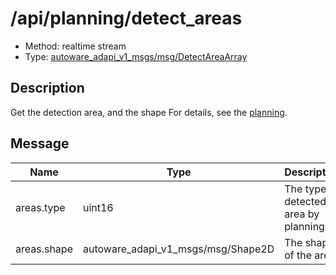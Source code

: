 <!-- This file is generated by a tool. Do not edit directly. -->

# /api/planning/detect_areas

- Method: realtime stream
- Type: [autoware_adapi_v1_msgs/msg/DetectAreaArray](../../../types/autoware_adapi_v1_msgs/msg/detect_area_array.md)

## Description

Get the detection area, and the shape
For details, see the [planning](./index.md).

## Message

| Name        | Type                               | Description                           |
| ----------- | ---------------------------------- | ------------------------------------- |
| areas.type  | uint16                             | The type of detected area by planning |
| areas.shape | autoware_adapi_v1_msgs/msg/Shape2D | The shape of the area                 |
